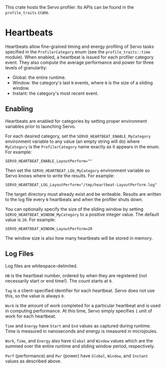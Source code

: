 This crate hosts the Servo profiler.
Its APIs can be found in the `profile_traits` crate.


# Heartbeats

Heartbeats allow fine-grained timing and energy profiling of Servo tasks specified in the `ProfilerCategory` enum (see the `profile_traits::time` module).
When enabled, a heartbeat is issued for each profiler category event.
They also compute the average performance and power for three levels of granularity:

* Global: the entire runtime.
* Window: the category's last `N` events, where `N` is the size of a sliding window.
* Instant: the category's most recent event.

## Enabling

Heartbeats are enabled for categories by setting proper environment variables prior to launching Servo.

For each desired category, set the `SERVO_HEARTBEAT_ENABLE_MyCategory` environment variable to any value (an empty string will do) where `MyCategory` is the `ProfilerCategory` name exactly as it appears in the enum.
For example:

```
SERVO_HEARTBEAT_ENABLE_LayoutPerform=""
```

Then set the `SERVO_HEARTBEAT_LOG_MyCategory` environment variable so Servo knows where to write the results.
For example:

```
SERVO_HEARTBEAT_LOG_LayoutPerform="/tmp/heartbeat-LayoutPerform.log"
```

The target directory must already exist and be writeable.
Results are written to the log file every `N` heartbeats and when the profiler shuts down.

You can optionally specify the size of the sliding window by setting `SERVO_HEARTBEAT_WINDOW_MyCategory` to a positive integer value.
The default value is `20`.
For example:

```
SERVO_HEARTBEAT_WINDOW_LayoutPerform=20
```

The window size is also how many heartbeats will be stored in memory.

## Log Files

Log files are whitespace-delimited.

`HB` is the heartbeat number, ordered by when they are registered (not necessarily start or end time!).
The count starts at `0`.

`Tag` is a client-specified identifier for each heartbeat.
Servo does not use this, so the value is always `0`.

`Work` is the amount of work completed for a particular heartbeat and is used in computing performance.
At this time, Servo simply specifies `1` unit of work for each heartbeat.

`Time` and `Energy` have `Start` and `End` values as captured during runtime.
Time is measured in nanoseconds and energy is measured in microjoules.

`Work`, `Time`, and `Energy` also have `Global` and `Window` values which are the summed over the entire runtime and sliding window period, respectively.

`Perf` (performance) and `Pwr` (power) have `Global`, `Window`, and `Instant` values as described above.
